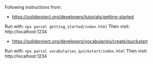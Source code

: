 

Following instructions from:

* https://solidproject.org/developers/tutorials/getting-started

Run with:  `npx parcel getting_started/index.html`
Then visit: http://localhost:1234

* https://solidproject.org/developers/vocabularies/create/quickstart

Run with:  `npx parcel vocabularies_quickstart/index.html`
Then visit: http://localhost:1234
